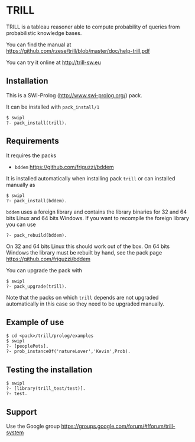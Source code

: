 TRILL
=====

TRILL is a tableau reasoner able to compute probability of queries from probabilistic knowledge bases.

You can find the manual at https://github.com/rzese/trill/blob/master/doc/help-trill.pdf
 
You can try it online at http://trill-sw.eu

Installation
------------
This is a SWI-Prolog (http://www.swi-prolog.org/) pack.

It can be installed with `pack_install/1`

    $ swipl
    ?- pack_install(trill).

Requirements
-------------
It requires the packs

 * `bddem` https://github.com/friguzzi/bddem
 
 It is installed automatically when installing pack `trill` or can installed manually as

    $ swipl
    ?- pack_install(bddem).

`bddem` uses a foreign library and contains the library binaries for 32 and 64 bits Linux and 64 bits Windows. If you want to recompile the foreign library you can use

    ?- pack_rebuild(bddem).

On 32 and 64 bits Linux this should work out of the box. On 64 bits Windows the library must be rebuilt by hand, see the pack page https://github.com/friguzzi/bddem

You can upgrade the pack with

    $ swipl
    ?- pack_upgrade(trill).

Note that the packs on which `trill` depends are not upgraded automatically in this case so they need to be upgraded manually.


Example of use
---------------

    $ cd <pack>/trill/prolog/examples
    $ swipl
    ?- [peoplePets].
    ?- prob_instanceOf('natureLover','Kevin',Prob).

Testing the installation
------------------------

    $ swipl
    ?- [library(trill_test/test)].
    ?- test.

Support
-------

Use the Google group https://groups.google.com/forum/#!forum/trill-system
